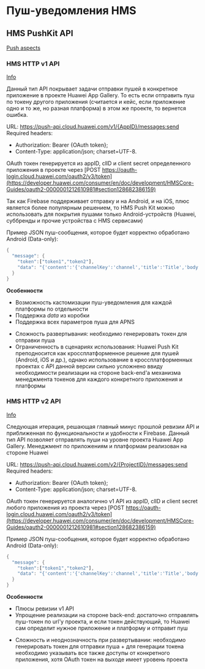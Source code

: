 # Пуш-уведомления HMS

## HMS PushKit API

[Push aspects](https://developer.huawei.com/consumer/en/doc/development/HMSCore-References/https-send-api-0000001050986197)

### HMS HTTP v1 API

[Info](https://developer.huawei.com/consumer/en/doc/development/HMSCore-References/https-send-api-0000001050986197)

Данный тип API покрывает задачи отправки пушей в конкретное приложение в проекте Huawei App Gallery. 
То есть если отправить пуш по токену другого приложения (считается и кейс, если приложение одно и то же, но разная платформа) в этом же проекте, то вернется ошибка.

URL: https://push-api.cloud.huawei.com/v1/{AppID}/messages:send
Required headers:
- Authorization: Bearer {OAuth token};
- Content-Type: application/json; charset=UTF-8.

OAuth токен генерируется из appID, clID и client secret определенного приложения в проекте через [POST https://oauth-login.cloud.huawei.com/oauth2/v3/token](https://developer.huawei.com/consumer/en/doc/development/HMSCore-Guides/oauth2-0000001212610981#section128682386159)

Так как Firebase поддерживает отправку и на Android, и на iOS, плюс является более популярным решением, то HMS Push Kit можно использовать для покрытия пушами только Android-устройств (Huawei, суббренды и прочие устройства с HMS сервисами)

Пример JSON пуш-сообщения, которое будет корректно обработано Android (Data-only):

```dart
{
  "message": {
    "token":["token1","token2"], 
    "data": "{'content':'{'channelKey':'channel','title':'Title','body':'Body'}'}"
  }
}
```

**Особенности**
+ Возможность кастомизации пуш-уведомления для каждой платформы по отдельности
+ Поддержка *data* из коробки
+ Поддержка всех параметров пуша для APNS
- Сложность развертывания: необходимо генерировать токен для отправки пуша
- Ограниченность в сценариях использования: Huawei Push Kit преподносится как кроссплатформенное решение для пушей (Android, iOS и др.), однако использование в кроссплатформенных проектах с API данной версии сильно усложнено ввиду необходимости реализации на стороне back-end'а механизма менеджмента токенов для каждого конкретного приложения и платформы 

### HMS HTTP v2 API

[Info](https://developer.huawei.com/consumer/en/doc/development/HMSCore-References/https-send-api-0000001050986197)

Следующая итерация, решающая главный минус прошлой ревизии API и приближенная по функциональности и удобности к Firebase.
Данный тип API позволяет отправлять пуши на уровне проекта Huawei App Gallery. Менеджмент по приложениям и платформам реализован на стороне Huawei

URL: https://push-api.cloud.huawei.com/v2/{ProjectID}/messages:send
Required headers:
- Authorization: Bearer {OAuth token};
- Content-Type: application/json; charset=UTF-8.

OAuth токен генерируется аналогично v1 API из appID, clID и client secret любого приложения из проекта через [POST https://oauth-login.cloud.huawei.com/oauth2/v3/token](https://developer.huawei.com/consumer/en/doc/development/HMSCore-Guides/oauth2-0000001212610981#section128682386159)

Пример JSON пуш-сообщения, которое будет корректно обработано Android (Data-only):

```dart
{
  "message": {
    "token":["token1","token2"],
    "data": "{'content':'{'channelKey':'channel','title':'Title','body':'Body'}'}"
  }
}
```

**Особенности**
+ Плюсы ревизии v1 API
+ Упрощение реализации на стороне back-end: достаточно отправлять пуш-токен по url'у проекта, и если токен действующий, то Huawei сам определит нужное приложение и платформу и отправит пуш
- Сложность и неоднозначность при развертывании: необходимо генерировать токен для отправки пуша + для генерации токена необходимо указывать все также доступы от конкретного приложения, хотя OAuth токен на выходе имеет уровень проекта